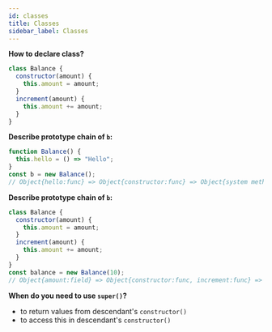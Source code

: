 ```yaml
---
id: classes
title: Classes
sidebar_label: Classes
---
```


**How to declare class?**

```javascript
class Balance {
  constructor(amount) {
    this.amount = amount;
  }
  increment(amount) {
    this.amount += amount;
  }
}
```

**Describe prototype chain of `b`:**

```javascript
function Balance() {
  this.hello = () => "Hello";
}
const b = new Balance();
// Object{hello:func} => Object{constructor:func} => Object{system methods}
```

**Describe prototype chain of `b`:**

```javascript
class Balance {
  constructor(amount) {
    this.amount = amount;
  }
  increment(amount) {
    this.amount += amount;
  }
}
const balance = new Balance(10);
// Object{amount:field} => Object{constructor:func, increment:func} => Object{system methods}
```

**When do you need to use `super()`?**

- to return values from descendant's `constructor()`
- to access this in descendant's `constructor()`

